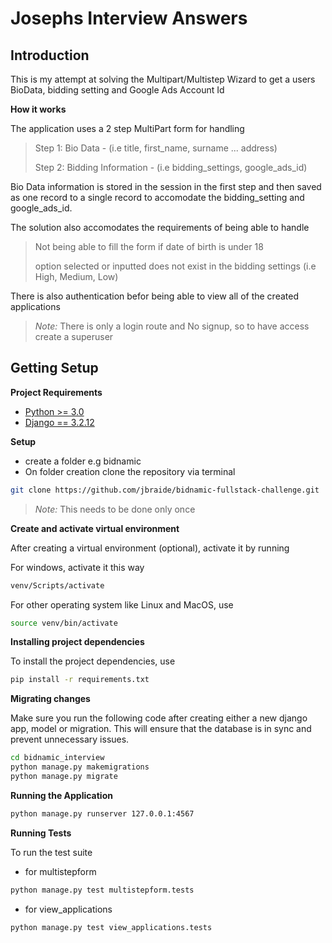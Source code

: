 # Josephs Interview Answers 

## Introduction 

This is my attempt at solving the Multipart/Multistep Wizard to get a users BioData, bidding setting and Google Ads Account Id

**How it works**

The application uses a 2 step MultiPart form for handling

> Step 1: Bio Data - (i.e title, first_name, surname ... address)
>
> Step 2: Bidding Information - (i.e bidding_settings, google_ads_id)

Bio Data information is stored in the session in the first step and then saved as one record to a single record to accomodate the bidding_setting and google_ads_id.

The solution also accomodates the requirements of being able to handle 

> Not being able to fill the form if date of birth is under 18
>
> option selected or inputted does not exist in the bidding settings (i.e High, Medium, Low)
>

There is also authentication befor being able to view all of the created applications

> *Note:* There is only a login route and No signup, so to have access create a superuser 


## Getting Setup

**Project Requirements**

* [Python >= 3.0](https://docs.python.org/3)
* [Django == 3.2.12](https://docs.djangoproject.com/en/3.2/)

**Setup**

* create a folder e.g bidnamic
* On folder creation clone the repository via terminal
```sh
git clone https://github.com/jbraide/bidnamic-fullstack-challenge.git
```

> *Note:* This needs to be done only once

**Create and activate virtual environment**

After creating a virtual environment (optional), activate it by running

For windows, activate it this way

```sh
venv/Scripts/activate
```

For other operating system like Linux and MacOS, use

```sh
source venv/bin/activate
```

**Installing project dependencies**

To install the project dependencies, use

```sh
pip install -r requirements.txt
```

**Migrating changes**

Make sure you run the following code after creating either a new django app, model or migration. This will ensure that the database is in sync and prevent unnecessary issues.

```sh
cd bidnamic_interview
python manage.py makemigrations
python manage.py migrate
```

**Running the Application**

```sh
python manage.py runserver 127.0.0.1:4567
```

**Running Tests**

To run the test suite 

* for multistepform
```sh
python manage.py test multistepform.tests
```

* for view_applications
```sh
python manage.py test view_applications.tests
```
